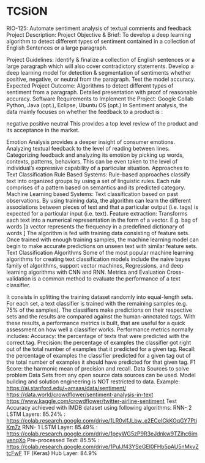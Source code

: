 # TCSiON
RIO-125: Automate sentiment analysis of textual comments and feedback
Project Description:
Project Objective & Brief: To develop a deep learning algorithm to detect different types of sentiment contained in a collection of English Sentences or a large paragraph.

Project Guidelines:
Identify & finalize a collection of English sentences or a large paragraph which will also cover contradictory statements.
Develop a deep learning model for detection & segmentation of sentiments whether positive, negative, or neutral from the paragraph.
Test the model accuracy.
Expected Project Outcome:
Algorithms to detect different types of sentiment from a paragraph.
Detailed presentation with proof of reasonable accuracy.
Software Requirements to Implement the Project:
Google Collab
Python, Java (opt.), Eclipse, Ubuntu OS (opt.)
In Sentiment analysis, the data mainly focuses on whether the feedback to a product is :

negative
positive
neutral
This provides a top level review of the product and its acceptance in the market.

Emotion Analysis provides a deeper insight of consumer emotions.
Analyzing textual feedback to the level of reading between lines.
Categorizing feedback and analyzing its emotion by picking up words, contexts, patterns, behaviors. This can be even taken to the level of individual’s expressive capability of a particular situation.
Approaches to Text Classification
Rule Based Systems:
Rule-based approaches classify text into organized groups by using a set of linguistic rules.
Each rule comprises of a pattern based on semantics and its predicted category.
Machine Learning based Systems:
Text classification based on past observations.
By using training data, the algorithm can learn the different associations between pieces of text and that a particular output (i.e. tags) is expected for a particular input (i.e. text).
Feature extraction: Transforms each text into a numerical representation in the form of a vector. E.g. bag of words [a vector represents the frequency in a predefined dictionary of words ]
The algorithm is fed with training data consisting of feature sets.
Once trained with enough training samples, the machine learning model can begin to make accurate predictions on unseen text with similar feature sets.
Text Classification Algorithms
Some of the most popular machine learning algorithms for creating text classification models include the naive bayes family of algorithms, support vector machines, Regressions, and deep learning algorithms with CNN and RNN. Metrics and Evaluation Cross-validation is a common method to evaluate the performance of a text classifier.

It consists in splitting the training dataset randomly into equal-length sets.
For each set, a text classifier is trained with the remaining samples (e.g. 75% of the samples).
The classifiers make predictions on their respective sets and the results are compared against the human-annotated tags.
With these results, a performance metrics is built, that are useful for a quick assessment on how well a classifier works.
Performance metrics normally includes:
Accuracy: the percentage of texts that were predicted with the correct tag.
Precision: the percentage of examples the classifier got right out of the total number of examples that it predicted for a given tag.
Recall: the percentage of examples the classifier predicted for a given tag out of the total number of examples it should have predicted for that given tag.
F1 Score: the harmonic mean of precision and recall.
Data Sources to solve problem
Data Sets from any open source data sources can be used. Model building and solution engineering is NOT restricted to data.
Example:
https://ai.stanford.edu/~amaas/data/sentiment/
https://data.world/crowdflower/sentiment-analysis-in-text
https://www.kaggle.com/crowdflower/twitter-airline-sentiment
Test Accuracy achieved with IMDB dataset using following algorithms:
RNN- 2 LSTM Layers: 85.24% : https://colab.research.google.com/drive/1LR0vlfJLbw_e2ECeICkKOqGY7PtiKm7z
RNN- 1 LSTM Layer: 85.49% : https://colab.research.google.com/drive/1peyWG5zP9R3eJdnkw9TZihc6imyenqXo
Pre-processed Text: 85.5% : https://colab.research.google.com/drive/1PulJf43YSeGEI0FHb5pAU5nMkvZtcFwF
TF (Keras) Hub Layer: 84.9%
